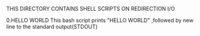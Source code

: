 THIS DIRECTORY CONTAINS SHELL SCRIPTS ON REDIRECTION I/O

0.HELLO WORLD
This bash script prints "HELLO WORLD" ,followed by new line to the standard output(STDOUT)


